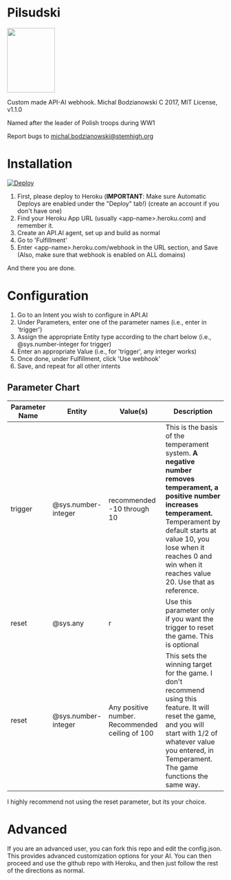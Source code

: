 # Pilsudski
<img src="https://s-media-cache-ak0.pinimg.com/564x/92/40/de/9240decff227ba682e39b149157a5ad1.jpg" width="111px" height="150px">

Custom made API-AI webhook. Michal Bodzianowski C 2017, MIT License, v1.1.0

Named after the leader of Polish troops during WW1

Report bugs to michal.bodzianowski@stemhigh.org

# Installation
[![Deploy](https://www.herokucdn.com/deploy/button.svg)](https://dashboard.heroku.com/new?template=https%3A%2F%2Fgithub.com%2FItsMichal%2Fciegielsk-ai-backend%2Ftree%2Fmaster)

1. First, please deploy to Heroku (**IMPORTANT**: Make sure Automatic Deploys are enabled under the "Deploy" tab!)
(create an account if you don't have one)
2. Find your Heroku App URL (usually \<app-name>.heroku.com) and remember it.
3. Create an API.AI agent, set up and build as normal
4. Go to 'Fulfillment'
5. Enter \<app-name>.heroku.com/webhook in the URL section, and Save (Also, make sure that webhook is enabled on ALL domains)

And there you are done.

# Configuration

1. Go to an Intent you wish to configure in API.AI
2. Under Parameters, enter one of the parameter names (i.e., enter in 'trigger')
3. Assign the appropriate Entity type according to the chart below (i.e., @sys.number-integer for trigger)
4. Enter an appropriate Value (i.e., for 'trigger', any integer works)
5. Once done, under Fulfillment, click 'Use webhook'
6. Save, and repeat for all other intents

## Parameter Chart

| Parameter Name | Entity | Value(s) | Description |
| ---------------|--------|----------|-------------|
| trigger | @sys.number-integer | recommended -10 through 10 | This is the basis of the temperament system. **A negative number removes temperament, a positive number increases temperament.** Temperament by default starts at value 10, you lose when it reaches 0 and win when it reaches value 20. Use that as reference. |
| reset | @sys.any | r | Use this parameter only if you want the trigger to reset the game. This is optional |
| reset | @sys.number-integer | Any positive number. Recommended ceiling of 100 | This sets the winning target for the game. I don't recommend using this feature. It will reset the game, and you will start with 1/2 of whatever value you entered, in Temperament. The game functions the same way. |

I highly recommend not using the reset parameter, but its your choice.

# Advanced

If you are an advanced user, you can fork this repo and edit the config.json. This provides advanced customization options for your AI. You can then proceed and use the github repo with Heroku, and then just follow the rest of the directions as normal.
